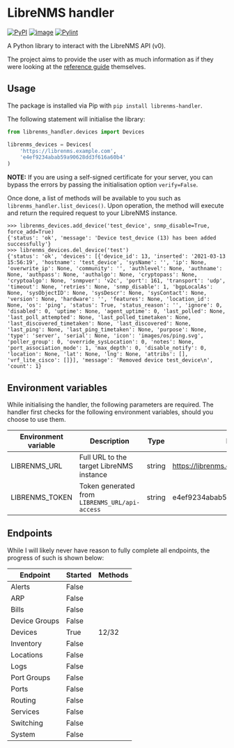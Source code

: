 # LibreNMS handler

[![PyPI](https://img.shields.io/pypi/v/librenms-handler.svg)](https://pypi.python.org/pypi/librenms-handler)
[![image](https://img.shields.io/pypi/pyversions/librenms-handler.svg)](https://python.org/pypi/librenms-handler)
[![Pylint](https://github.com/WhaleJ84/librenms-handler/workflows/Pylint/badge.svg)](https://github.com/WhaleJ84/librenms-handler/actions?query=workflow%3APylint)

A Python library to interact with the LibreNMS API (v0).

The project aims to provide the user with as much information as if they were looking at the [reference guide](https://docs.librenms.org/API/) themselves.

## Usage

The package is installed via Pip with `pip install librenms-handler`.

The following statement will initialise the library:

```python
from librenms_handler.devices import Devices

librenms_devices = Devices(
    'https://librenms.example.com',
    'e4ef9234abab59a90628dd3f616a60b4'
)
```

**NOTE:** If you are using a self-signed certificate for your server, you can bypass the errors by passing the initialisation option `verify=False`.

Once done, a list of methods will be available to you such as `librenms_handler.list_devices()`.
Upon operation, the method will execute and return the required request to your LibreNMS instance.

```
>>> librenms_devices.add_device('test_device', snmp_disable=True, force_add=True)
{'status': 'ok', 'message': 'Device test_device (13) has been added successfully'}
>>> librenms_devices.del_device('test')
{'status': 'ok', 'devices': [{'device_id': 13, 'inserted': '2021-03-13 15:56:19', 'hostname': 'test_device', 'sysName': '', 'ip': None, 'overwrite_ip': None, 'community': '', 'authlevel': None, 'authname': None, 'authpass': None, 'authalgo': None, 'cryptopass': None, 'cryptoalgo': None, 'snmpver': 'v2c', 'port': 161, 'transport': 'udp', 'timeout': None, 'retries': None, 'snmp_disable': 1, 'bgpLocalAs': None, 'sysObjectID': None, 'sysDescr': None, 'sysContact': None, 'version': None, 'hardware': '', 'features': None, 'location_id': None, 'os': 'ping', 'status': True, 'status_reason': '', 'ignore': 0, 'disabled': 0, 'uptime': None, 'agent_uptime': 0, 'last_polled': None, 'last_poll_attempted': None, 'last_polled_timetaken': None, 'last_discovered_timetaken': None, 'last_discovered': None, 'last_ping': None, 'last_ping_timetaken': None, 'purpose': None, 'type': 'server', 'serial': None, 'icon': 'images/os/ping.svg', 'poller_group': 0, 'override_sysLocation': 0, 'notes': None, 'port_association_mode': 1, 'max_depth': 0, 'disable_notify': 0, 'location': None, 'lat': None, 'lng': None, 'attribs': [], 'vrf_lite_cisco': []}], 'message': 'Removed device test_device\n', 'count': 1}
```

## Environment variables

While initialising the handler, the following parameters are required.
The handler first checks for the following environment variables, should you choose to use them.

| Environment variable | Description | Type | Example |
| -------------------- | ----------- | ---- | ------- |
| LIBRENMS_URL         | Full URL to the target LibreNMS instance | string | https://librenms.example.com |
| LIBRENMS_TOKEN       | Token generated from `LIBRENMS_URL/api-access` | string | e4ef9234abab59a90628dd3f616a60b4 |

## Endpoints

While I will likely never have reason to fully complete all endpoints, the progress of such is shown below:

| Endpoint      | Started | Methods |
| ------------- | ------- | ------- |
| Alerts        | False   |         |
| ARP           | False   |         |
| Bills         | False   |         |
| Device Groups | False   |         |
| Devices       | True    | 12/32   |
| Inventory     | False   |         |
| Locations     | False   |         |
| Logs          | False   |         |
| Port Groups   | False   |         |
| Ports         | False   |         |
| Routing       | False   |         |
| Services      | False   |         |
| Switching     | False   |         |
| System        | False   |         |

